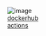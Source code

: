 ![image](https://github.com/bentzi-shuster/IS421CICDdevops/assets/77933963/f5fa7901-ddfb-4d97-b88c-eb6c4b51afa3)  
[dockerhub](https://hub.docker.com/r/benjaminshuster/devops_project/tags)  
[actions](https://github.com/bentzi-shuster/IS421CICDdevops/actions)  
